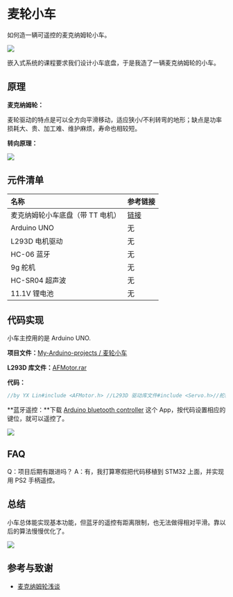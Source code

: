 # 麦轮小车

如何造一辆可遥控的麦克纳姆轮小车。

![](https://yxrct-1253965369.cos.ap-guangzhou.myqcloud.com/user/car2.jpg)

嵌入式系统的课程要求我们设计小车底盘，于是我造了一辆麦克纳姆轮的小车。

## 原理

**麦克纳姆轮：**

麦轮驱动的特点是可以全方向平滑移动，适应狭小/不利转弯的地形；缺点是功率损耗大、贵、加工难、维护麻烦，寿命也相较短。

**转向原理：**

![](https://yxrct-1253965369.cos.ap-guangzhou.myqcloud.com/user/麦轮.jpg)

## 元件清单

| 名称 | 参考链接 |
| :--- | :--- |
| 麦克纳姆轮小车底盘（带 TT 电机） | [链接](https://item.taobao.com/item.htm?spm=a1z09.2.0.0.38a72e8dxRlUyK&id=568708608416&_u=52dvbet6405e) |
| Arduino UNO | 无 |
| L293D 电机驱动 | 无 |
| HC-06 蓝牙 | 无 |
| 9g 舵机 | 无 |
| HC-SR04 超声波 | 无 |
| 11.1V 锂电池 | 无 |

## 代码实现

小车主控用的是 Arduino UNO.

**项目文件：**[My-Arduino-projects / 麦轮小车](https://github.com/linyuxuanlin/My-Arduino-projects/tree/master/麦轮小车)

**L293D 库文件：**[AFMotor.rar](https://github.com/linyuxuanlin/My-Arduino-projects/raw/master/麦轮小车/AFMotor.rar)

**代码：**

```cpp
//by YX Lin#include <AFMotor.h> //L293D 驱动库文件#include <Servo.h>//舵机库文件#define SR04_Trig 11#define SR04_Echo 12int distance = 0;int delay_time = 300;int micro_delay_time = 100;int pos = 0;int motor_speed = 200;AF_DCMotor motor1(1);AF_DCMotor motor2(4);AF_DCMotor motor3(3);AF_DCMotor motor4(2);Servo myservo;void setup() {  Serial.begin(9600);  myservo.attach(2);  motor1.setSpeed(motor_speed);  motor2.setSpeed(motor_speed);  motor3.setSpeed(motor_speed);  motor4.setSpeed(motor_speed);  pinMode(SR04_Trig, OUTPUT);  pinMode(SR04_Echo, INPUT);  //serve();}void loop() {  if (Serial.available()) {    Serial.println("Hello");    char x = Serial.read();    if (x == 'W') move_forward();    if (x == 'S') move_backward();    if (x == 'D') move_right();    if (x == 'A') move_left();    if (x == 'E') right_front();    if (x == 'Q') left_front();    if (x == 'C') rotate_right();    if (x == 'Z') rotate_left();    if (x == 'X') off();    if (x == 'F') serve();    if (x == 'V')sr04(); //超声波测距    Serial.println("ok");  }  delay(5);}void move_forward() {  motor1.run(FORWARD);  motor2.run(FORWARD);  motor3.run(FORWARD);  motor4.run(FORWARD);  delay(delay_time);  off();}void move_backward() {  motor1.run(BACKWARD);  motor2.run(BACKWARD);  motor3.run(BACKWARD);  motor4.run(BACKWARD);  delay(delay_time);  off();}void move_right() {  motor1.run(FORWARD);  motor2.run(BACKWARD);  motor3.run(FORWARD);  motor4.run(BACKWARD);  delay(delay_time);  off();}void move_left() {  motor1.run(BACKWARD);  motor2.run(FORWARD);  motor3.run(BACKWARD);  motor4.run(FORWARD);  delay(delay_time);  off();}void right_front() {  motor1.run(FORWARD);  motor2.run(RELEASE);  motor3.run(FORWARD);  motor4.run(RELEASE);  delay(delay_time);  off();}void left_front() {  motor1.run(RELEASE);  motor2.run(FORWARD);  motor3.run(RELEASE);  motor4.run(FORWARD);  delay(delay_time);  off();}void rotate_right() {  motor1.run(FORWARD);  motor2.run(BACKWARD);  motor3.run(BACKWARD);  motor4.run(FORWARD);  delay(micro_delay_time);  off();}void rotate_left() {  motor1.run(BACKWARD);  motor2.run(FORWARD);  motor3.run(FORWARD);  motor4.run(BACKWARD);  delay(micro_delay_time);  off();}void off() {  motor1.run(RELEASE);  motor2.run(RELEASE);  motor3.run(RELEASE);  motor4.run(RELEASE);}void serve() {  for (pos = 0; pos <= 180; pos += 5) { // goes from 0 degrees to 180 degrees    // in steps of 1 degree    myservo.write(pos);              // tell servo to go to position in variable 'pos'    delay(15);                       // waits 15ms for the servo to reach the position  }  for (pos = 180; pos >= 0; pos -= 5) { // goes from 180 degrees to 0 degrees    myservo.write(pos);              // tell servo to go to position in variable 'pos'    delay(15);                       // waits 15ms for the servo to reach the position  }}void sr04() {  digitalWrite(SR04_Trig, LOW); //给Trig发送一个低电平  delayMicroseconds(2);    //等待 2微妙  digitalWrite(SR04_Trig, HIGH); //给Trig发送一个高电平  delayMicroseconds(10);    //等待 10微妙  digitalWrite(SR04_Trig, LOW); //给Trig发送一个低电平  distance = ((float(pulseIn(SR04_Echo, HIGH)) * 17 ) / 100); //把回波时间换算成毫米,并减去距离差值  if (distance < 9999 && distance > 0) {    Serial.print("测距:");    Serial.println(distance);  } else {    Serial.println("距离过大");  }}
```

**蓝牙遥控：**下载 [Arduino bluetooth controller](https://github.com/linyuxuanlin/My-Arduino-projects/raw/master/麦轮小车/Arduino%20bluetooth%20controller.apk) 这个 App，按代码设置相应的键位，就可以遥控了。

![](https://yxrct-1253965369.cos.ap-guangzhou.myqcloud.com/user/蓝牙.png)

## FAQ

Q：项目后期有跟进吗？ A：有，我打算寒假把代码移植到 STM32 上面，并实现用 PS2 手柄遥控。

## 总结

小车总体能实现基本功能，但蓝牙的遥控有距离限制，也无法做得相对平滑。靠以后的算法慢慢优化了。

![](https://yxrct-1253965369.cos.ap-guangzhou.myqcloud.com/user/car1.jpg)

## 参考与致谢

* [麦克纳姆轮浅谈](https://zhuanlan.zhihu.com/p/20282234)

